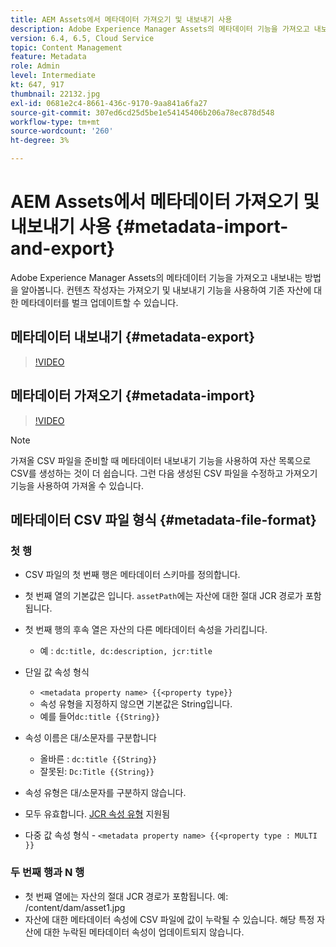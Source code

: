 ```yaml
---
title: AEM Assets에서 메타데이터 가져오기 및 내보내기 사용
description: Adobe Experience Manager Assets의 메타데이터 기능을 가져오고 내보내는 방법을 알아봅니다. 컨텐츠 작성자는 가져오기 및 내보내기 기능을 사용하여 기존 자산에 대한 메타데이터를 벌크 업데이트할 수 있습니다.
version: 6.4, 6.5, Cloud Service
topic: Content Management
feature: Metadata
role: Admin
level: Intermediate
kt: 647, 917
thumbnail: 22132.jpg
exl-id: 0681e2c4-8661-436c-9170-9aa841a6fa27
source-git-commit: 307ed6cd25d5be1e54145406b206a78ec878d548
workflow-type: tm+mt
source-wordcount: '260'
ht-degree: 3%

---
```


# AEM Assets에서 메타데이터 가져오기 및 내보내기 사용 {#metadata-import-and-export}

Adobe Experience Manager Assets의 메타데이터 기능을 가져오고 내보내는 방법을 알아봅니다. 컨텐츠 작성자는 가져오기 및 내보내기 기능을 사용하여 기존 자산에 대한 메타데이터를 벌크 업데이트할 수 있습니다.

## 메타데이터 내보내기 {#metadata-export}

>[!VIDEO](https://video.tv.adobe.com/v/22132/?quality=12&learn=on)

## 메타데이터 가져오기 {#metadata-import}

>[!VIDEO](https://video.tv.adobe.com/v/21374/?quality=12&learn=on)

>[!NOTE]
>
> 가져올 CSV 파일을 준비할 때 메타데이터 내보내기 기능을 사용하여 자산 목록으로 CSV를 생성하는 것이 더 쉽습니다. 그런 다음 생성된 CSV 파일을 수정하고 가져오기 기능을 사용하여 가져올 수 있습니다.

## 메타데이터 CSV 파일 형식 {#metadata-file-format}

### 첫 행

* CSV 파일의 첫 번째 행은 메타데이터 스키마를 정의합니다.
* 첫 번째 열의 기본값은 입니다. `assetPath`에는 자산에 대한 절대 JCR 경로가 포함됩니다.

* 첫 번째 행의 후속 열은 자산의 다른 메타데이터 속성을 가리킵니다.
   * 예 : `dc:title, dc:description, jcr:title`

* 단일 값 속성 형식

   * `<metadata property name> {{<property type}}`
   * 속성 유형을 지정하지 않으면 기본값은 String입니다.
   * 예를 들어`dc:title {{String}}`

* 속성 이름은 대/소문자를 구분합니다
   * 올바른 : `dc:title {{String}}`
   * 잘못된: `Dc:Title {{String}}`

* 속성 유형은 대/소문자를 구분하지 않습니다.
* 모두 유효합니다. [JCR 속성 유형](https://www.adobe.io/experience-manager/reference-materials/spec/jsr170/javadocs/jcr-2.0/javax/jcr/PropertyType.html) 지원됨

* 다중 값 속성 형식 - `<metadata property name> {{<property type : MULTI }}`

### 두 번째 행과 N 행

* 첫 번째 열에는 자산의 절대 JCR 경로가 포함됩니다. 예: /content/dam/asset1.jpg
* 자산에 대한 메타데이터 속성에 CSV 파일에 값이 누락될 수 있습니다. 해당 특정 자산에 대한 누락된 메타데이터 속성이 업데이트되지 않습니다.
